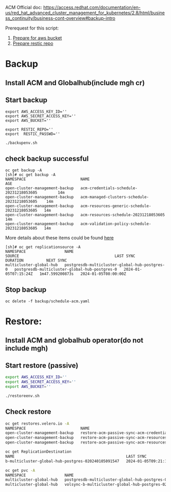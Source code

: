 ACM Official doc:
https://access.redhat.com/documentation/en-us/red_hat_advanced_cluster_management_for_kubernetes/2.8/html/business_continuity/business-cont-overview#backup-intro

Prerequest for this script:
1. [Prepare for aws bucket](https://access.redhat.com/documentation/en-us/openshift_container_platform/4.13/html-single/backup_and_restore/index#installing-oadp-aws)
2. [Prepare restic repo](https://restic.readthedocs.io/en/stable/030_preparing_a_new_repo.html#amazon-s3)


# Backup
## Install ACM and Globalhub(include mgh cr)
## Start backup
```shell
export AWS_ACCESS_KEY_ID=''
export AWS_SECRET_ACCESS_KEY=''
export AWS_BUCKET=''

export RESTIC_REPO=''
export  RESTIC_PASSWD=''

./backupenv.sh
```
## check backup successful

```
oc get backup -A
[sh]# oc get backup -A
NAMESPACE                        NAME                                            AGE
open-cluster-management-backup   acm-credentials-schedule-20231218053605         14m
open-cluster-management-backup   acm-managed-clusters-schedule-20231218053605    14m
open-cluster-management-backup   acm-resources-generic-schedule-20231218053605   14m
open-cluster-management-backup   acm-resources-schedule-20231218053605           14m
open-cluster-management-backup   acm-validation-policy-schedule-20231218053605   14m

```
More details about these items could be found [here](https://access.redhat.com/documentation/en-us/red_hat_advanced_cluster_management_for_kubernetes/2.8/html/business_continuity/business-cont-overview#schedule-backup)

```
[sh]# oc get replicationsource -A
NAMESPACE                 NAME                                            SOURCE                                          LAST SYNC              DURATION          NEXT SYNC
multicluster-global-hub   postgresdb-multicluster-global-hub-postgres-0   postgresdb-multicluster-global-hub-postgres-0   2024-01-05T07:15:24Z   1m47.599200873s   2024-01-05T08:00:00Z
```

## Stop backup
```
oc delete -f backup/schedule-acm.yaml
```

# Restore:
## Install ACM and globalhub operator(do not include mgh)
## Start restore (passive)
```sh
export AWS_ACCESS_KEY_ID=''
export AWS_SECRET_ACCESS_KEY=''
export AWS_BUCKET=''

./restoreenv.sh

```
## Check restore
```sh
oc get restores.velero.io -A
NAMESPACE                        NAME                                                                     AGE
open-cluster-management-backup   restore-acm-passive-sync-acm-credentials-schedule-20240105071259         4m33s
open-cluster-management-backup   restore-acm-passive-sync-acm-resources-generic-schedule-20240105071259   4m33s
open-cluster-management-backup   restore-acm-passive-sync-acm-resources-schedule-20240105071259           4m33s
```
```sh
oc get ReplicationDestination
NAME                                                 LAST SYNC              DURATION        NEXT SYNC
b-multicluster-global-hub-postgres-020240105091547   2024-01-05T09:21:11Z   39.49297454s
```

```sh
oc get pvc -A
NAMESPACE                 NAME                                                               STATUS   VOLUME                                     CAPACITY   ACCESS MODES   STORAGECLASS   AGE
multicluster-global-hub   postgresdb-multicluster-global-hub-postgres-0                      Bound    pvc-a7aebea3-8d86-40df-a61e-fdf2ac95d0ef   25Gi       RWO            gp3-csi        7m9s
multicluster-global-hub   volsync-b-multicluster-global-hub-postgres-020240105091547-cache   Bound    pvc-2376eeaf-dc32-4326-9c7b-d5ede983dfe1   1Gi        RWO            gp3-csi        6m59s
```
